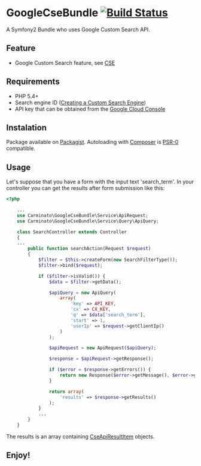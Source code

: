 GoogleCseBundle [![Build Status](https://travis-ci.org/williancarminato/GoogleCseBundle.png?branch=develop)](https://travis-ci.org/williancarminato/GoogleCseBundle)
===============

A Symfony2 Bundle who uses Google Custom Search API.

Feature
--------

  - Google Custom Search feature, see [CSE](https://developers.google.com/custom-search/json-api/v1/introduction)

Requirements
------------

  - PHP 5.4+
  - Search engine ID ([Creating a Custom Search Engine](https://developers.google.com/custom-search/docs/tutorial/creatingcse))
  - API key that can be obtained from the [Google Cloud Console](https://cloud.google.com/console)

Instalation
-----------

Package available on [Packagist](https://packagist.org/packages/williancarminato/google-cse-bundle). Autoloading with [Composer](http://getcomposer.org/) is [PSR-0](https://github.com/php-fig/fig-standards/blob/master/accepted/PSR-0.md) compatible.

Usage
-----

Let's suppose that you have a form with the input text 'search_term'. In your controller you can get the results after form submission like this:

```php
<?php

    ...
    use Carminato\GoogleCseBundle\Service\ApiRequest;
    use Carminato\GoogleCseBundle\Service\Query\ApiQuery;

    class SearchController extends Controller
    {
    ...
        public function searchAction(Request $request)
        {
            $filter = $this->createForm(new SearchFilterType());
            $filter->bind($request);

            if ($filter->isValid()) {
                $data = $filter->getData();

                $apiQuery = new ApiQuery(
                    array(
                        'key' => API_KEY,
                        'cx' => CX_KEY,
                        'q' => $data['search_term'],
                        'start' => 1,
                        'userIp' => $request->getClientIp()
                    )
                );

                $apiRequest = new ApiRequest($apiQuery);

                $response = $apiRequest->getResponse();

                if ($error = $response->getErrors()) {
                    return new Response($error->getMessage(), $error->getCode());
                }

                return array(
                    'results' => $response->getResults()
                );
            }
            ...
        }
    }
```

The results is an array containing [CseApiResultItem](https://github.com/williancarminato/GoogleCseBundle/blob/develop/Model/CseApiResultItem.php) objects.

Enjoy!
------